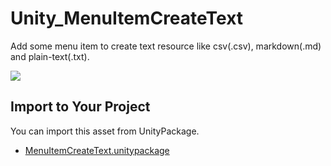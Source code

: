 # Unity_MenuItemCreateText

Add some menu item to create text resource like csv(.csv), markdown(.md) and plain-text(.txt).

![](https://github.com/XJINE/Unity_MenuItemCreateText/blob/master/screenshot.png)

## Import to Your Project

You can import this asset from UnityPackage.

- [MenuItemCreateText.unitypackage](https://github.com/XJINE/Unity_MenuItemCreateText/blob/master/MenuItemCreateText.unitypackage)